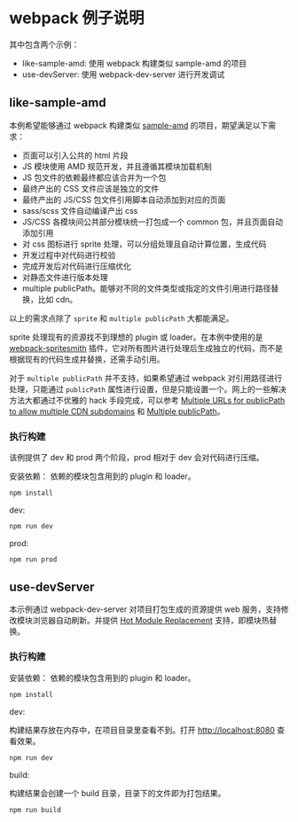 # webpack 例子说明

其中包含两个示例：

- like-sample-amd: 使用 webpack 构建类似 sample-amd 的项目
- use-devServer: 使用 webpack-dev-server 进行开发调试

## like-sample-amd

本例希望能够通过 webpack 构建类似 [sample-amd]() 的项目，期望满足以下需求：

- 页面可以引入公共的 html 片段
- JS 模块使用 AMD 规范开发，并且遵循其模块加载机制
- JS 包文件的依赖最终都应该合并为一个包
- 最终产出的 CSS 文件应该是独立的文件
- 最终产出的 JS/CSS 包文件引用脚本自动添加到对应的页面
- sass/scss 文件自动编译产出 css
- JS/CSS 各模块间公共部分模块统一打包成一个 common 包，并且页面自动添加引用
- 对 css 图标进行 sprite 处理，可以分组处理且自动计算位置，生成代码
- 开发过程中对代码进行校验
- 完成开发后对代码进行压缩优化
- 对静态文件进行版本处理
- multiple publicPath。能够对不同的文件类型或指定的文件引用进行路径替换，比如 cdn。


以上的需求点除了 `sprite` 和 `multiple publicPath` 大都能满足。

sprite 处理现有的资源找不到理想的 plugin 或 loader。在本例中使用的是 [webpack-spritesmith]() 插件，它对所有图片进行处理后生成独立的代码，而不是根据现有的代码生成并替换，还需手动引用。

对于 `multiple publicPath` 并不支持，如果希望通过 webpack 对引用路径进行处理，只能通过 `publicPath` 属性进行设置，但是只能设置一个。网上的一些解决方法大都通过不优雅的 hack 手段完成，可以参考 [Multiple URLs for publicPath to allow multiple CDN subdomains](https://github.com/webpack/webpack/issues/1261) 和 [Multiple publicPath](https://github.com/webpack/webpack/issues/2183#issuecomment-212377326)。


### 执行构建

该例提供了 dev 和 prod 两个阶段，prod 相对于 dev 会对代码进行压缩。

安装依赖：
依赖的模块包含用到的 plugin 和 loader。

```bash
npm install

```


dev:

```bash
npm run dev

```

prod:

```bash
npm run prod

```


## use-devServer

本示例通过 webpack-dev-server 对项目打包生成的资源提供 web 服务，支持修改模块浏览器自动刷新。并提供 [Hot Module Replacement](http://webpack.github.io/docs/hot-module-replacement-with-webpack.html) 支持，即模块热替换。


### 执行构建

安装依赖：
依赖的模块包含用到的 plugin 和 loader。

```bash
npm install

```

dev:

构建结果存放在内存中，在项目目录里查看不到。打开 [http://localhost:8080](http://localhost:8080) 查看效果。

```bash
npm run dev

```


build:

构建结果会创建一个 build 目录，目录下的文件即为打包结果。

```bash
npm run build

```
